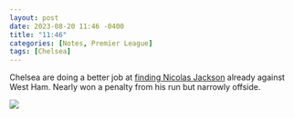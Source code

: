 ```yaml
---
layout: post
date: 2023-08-20 11:46 -0400
title: "11:46"
categories: [Notes, Premier League]
tags: [Chelsea]
---
```


Chelsea are doing a better job at [finding Nicolas Jackson](https://tacticsjournal.com/2023/08/14/chelsea-hesitate-to-play-nicolas-jackson-in/) already against West Ham. Nearly won a penalty from his run but narrowly offside.

![](https://i.imgur.com/LESyvgF.jpg)


